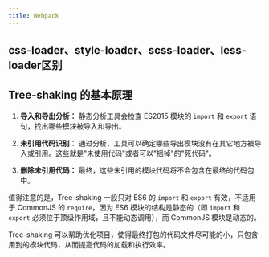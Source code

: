```yaml
---
title: Webpack
---
```


css-loader、style-loader、scss-loader、less-loader区别
---


Tree-shaking 的基本原理
---

1. **导入和导出分析：** 静态分析工具会检查 ES2015 模块的 `import` 和 `export` 语句，找出哪些模块被导入和导出。

2. **未引用代码识别：** 通过分析，工具可以确定哪些导出模块没有在其它地方被导入或引用。这些就是"未使用代码"或者可以"摇掉"的"死代码"。

3. **删除未引用代码：** 最终，这些未引用的模块代码将不会包含在最终的代码包中。

值得注意的是，Tree-shaking 一般只对 ES6 的 `import` 和 `export` 有效，不适用于 CommonJS 的 `require`，因为 ES6 模块的结构是静态的（即 `import` 和 `export` 必须位于顶级作用域，且不能动态调用），而 CommonJS 模块是动态的。

Tree-shaking 可以帮助优化项目，使得最终打包的代码文件尽可能的小，只包含用到的模块代码，从而提高代码的加载和执行效率。